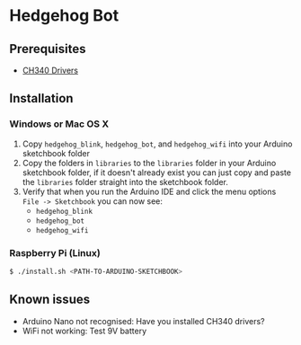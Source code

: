 # Hedgehog Bot
## Prerequisites

* [CH340 Drivers](http://www.nerdkits.com/usb-serial/ch341.php)

## Installation
### Windows or Mac OS X
1. Copy `hedgehog_blink`, `hedgehog_bot`, and `hedgehog_wifi` into your Arduino sketchbook folder
2. Copy the folders in `libraries` to the `libraries` folder in your Arduino
   sketchbook folder, if it doesn't already exist you can just copy and paste
   the `libraries` folder straight into the sketchbook folder.
3. Verify that when you run the Arduino IDE and click the menu options `File -> Sketchbook`
   you can now see:
   - `hedgehog_blink`
   - `hedgehog_bot`
   - `hedgehog_wifi`

### Raspberry Pi (Linux)

```sh
$ ./install.sh <PATH-TO-ARDUINO-SKETCHBOOK>
```
## Known issues
- Arduino Nano not recognised: Have you installed CH340 drivers?
- WiFi not working: Test 9V battery
